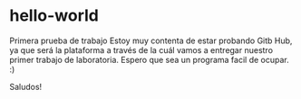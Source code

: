 # hello-world
Primera prueba de trabajo
Estoy muy contenta de estar probando Gitb Hub, ya que será la plataforma a través de la cuál vamos a entregar nuestro primer trabajo de laboratoria. 
Espero que sea un programa facil de ocupar. :)

Saludos! 
